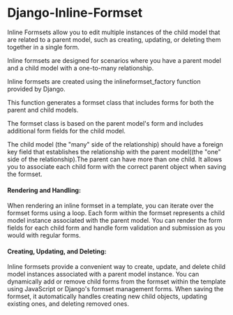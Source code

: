 # Django-Inline-Formset
Inline Formsets allow you to edit multiple instances of the child model that are related to a parent model, such as creating, updating, or deleting them together in a single form.<br>

Inline formsets are designed for scenarios where you have a parent model and a child model with a one-to-many relationship.

Inline formsets are created using the inlineformset_factory function provided by Django.

This function generates a formset class that includes forms for both the parent and child models.

The formset class is based on the parent model's form and includes additional form fields for the child model.

The child model (the "many" side of the relationship) should have a foreign key field that establishes the relationship with the parent model((the "one" side of the relationship).The parent can have more than one child. It allows you to associate each child form with the correct parent object when saving the formset.

<h4>Rendering and Handling:</h4>
When rendering an inline formset in a template, you can iterate over the formset forms using a loop.
Each form within the formset represents a child model instance associated with the parent model.
You can render the form fields for each child form and handle form validation and submission as you would with regular forms.

<h4>Creating, Updating, and Deleting:</h4>
Inline formsets provide a convenient way to create, update, and delete child model instances associated with a parent model instance.
You can dynamically add or remove child forms from the formset within the template using JavaScript or Django's formset management forms.
When saving the formset, it automatically handles creating new child objects, updating existing ones, and deleting removed ones.

